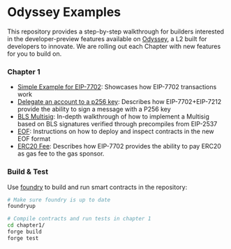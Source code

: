 # Odyssey Examples

This repository provides a step-by-step walkthrough for builders interested in the developer-preview features available on [Odyssey](https://www.ithaca.xyz/updates/introducing-ithaca), a L2 built for developers to innovate. We are rolling out each Chapter with new features for you to build on. 

### Chapter 1 
- [Simple Example for EIP-7702](./chapter1/simple-7702/): Showcases how EIP-7702 transactions work
- [Delegate an account to a p256 key](./chapter1/delegate-p256/): Describes how EIP-7702+EIP-7212 provide the ability to sign a message with a P256 key
- [BLS Multisig](./chapter1/bls-multisig/): In-depth walkthrough of how to implement a Multisig based on BLS signatures verified through precompiles from EIP-2537
- [EOF](./chapter1/eof/): Instructions on how to deploy and inspect contracts in the new EOF format
- [ERC20 Fee](./chapter1/erc20-fee/): Describes how EIP-7702 provides the ability to pay ERC20 as gas fee to the gas sponsor.

### Build & Test

Use [foundry](https://github.com/foundry-rs/foundry) to build and run smart contracts in the repository:  

```bash
# Make sure foundry is up to date
foundryup

# Compile contracts and run tests in chapter 1
cd chapter1/
forge build
forge test
```

